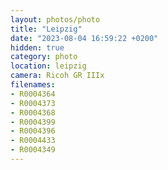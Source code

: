 ```yaml
---
layout: photos/photo
title: "Leipzig"
date: "2023-08-04 16:59:22 +0200"
hidden: true
category: photo
location: leipzig
camera: Ricoh GR IIIx
filenames: 
- R0004364
- R0004373
- R0004368
- R0004399
- R0004396
- R0004433
- R0004349
---
```


